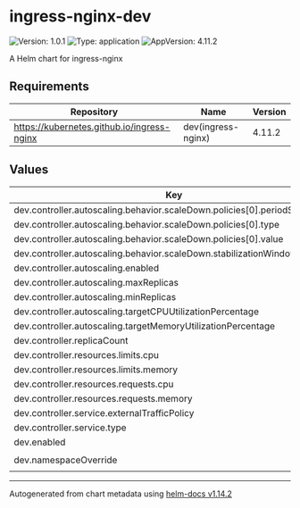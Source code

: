 # ingress-nginx-dev

![Version: 1.0.1](https://img.shields.io/badge/Version-1.0.1-informational?style=flat-square) ![Type: application](https://img.shields.io/badge/Type-application-informational?style=flat-square) ![AppVersion: 4.11.2](https://img.shields.io/badge/AppVersion-4.11.2-informational?style=flat-square)

A Helm chart for ingress-nginx

## Requirements

| Repository | Name | Version |
|------------|------|---------|
| https://kubernetes.github.io/ingress-nginx | dev(ingress-nginx) | 4.11.2 |

## Values

| Key | Type | Default | Description |
|-----|------|---------|-------------|
| dev.controller.autoscaling.behavior.scaleDown.policies[0].periodSeconds | int | `15` |  |
| dev.controller.autoscaling.behavior.scaleDown.policies[0].type | string | `"Percent"` |  |
| dev.controller.autoscaling.behavior.scaleDown.policies[0].value | int | `100` |  |
| dev.controller.autoscaling.behavior.scaleDown.stabilizationWindowSeconds | int | `300` |  |
| dev.controller.autoscaling.enabled | bool | `true` |  |
| dev.controller.autoscaling.maxReplicas | int | `5` |  |
| dev.controller.autoscaling.minReplicas | int | `2` |  |
| dev.controller.autoscaling.targetCPUUtilizationPercentage | int | `80` |  |
| dev.controller.autoscaling.targetMemoryUtilizationPercentage | int | `80` |  |
| dev.controller.replicaCount | int | `2` |  |
| dev.controller.resources.limits.cpu | string | `"300m"` |  |
| dev.controller.resources.limits.memory | string | `"128Mi"` |  |
| dev.controller.resources.requests.cpu | string | `"300m"` |  |
| dev.controller.resources.requests.memory | string | `"128Mi"` |  |
| dev.controller.service.externalTrafficPolicy | string | `"Cluster"` |  |
| dev.controller.service.type | string | `"LoadBalancer"` |  |
| dev.enabled | bool | `true` |  |
| dev.namespaceOverride | string | `"ingress-nginx"` |  |

----------------------------------------------
Autogenerated from chart metadata using [helm-docs v1.14.2](https://github.com/norwoodj/helm-docs/releases/v1.14.2)
